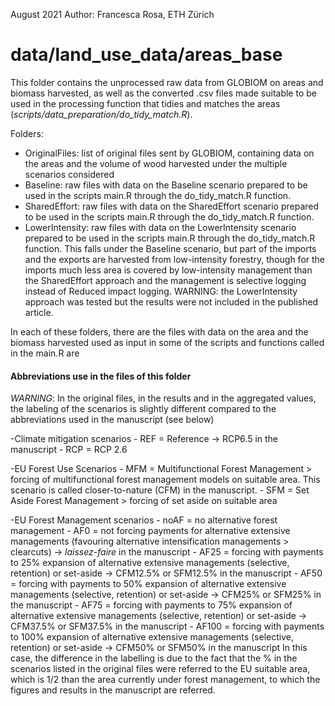 August 2021
Author: Francesca Rosa, ETH Zürich

# data/land_use_data/areas_base
    
This folder contains the unprocessed raw data from GLOBIOM on areas and biomass harvested, as well as the converted
.csv files made suitable to be used in the processing function that tidies and matches the areas (*scripts/data_preparation/do_tidy_match.R*).

Folders: 

- OriginalFiles: list of original files sent by GLOBIOM, containing data on the areas and the volume of wood harvested under the multiple scenarios considered
- Baseline: raw files with data on the Baseline scenario prepared to be used in the scripts main.R through the do_tidy_match.R function.
- SharedEffort: raw files with data on the SharedEffort scenario prepared to be used in the scripts main.R through the do_tidy_match.R function.
- LowerIntensity: raw files with data on the LowerIntensity scenario prepared to be used in the scripts main.R through the do_tidy_match.R function.
		This falls under the Baseline scenario, but part of the imports and the exports are harvested from 
		low-intensity forestry, though for the imports much less area is covered by low-intensity management than the SharedEffort approach and the management is selective logging instead of Reduced impact logging.
		WARNING: the LowerIntensity approach was tested but the results were not included in the published article.
    

In each of these folders, there are the files with data on the area and the biomass harvested used as input in some of the scripts and functions called in the main.R are 

#### Abbreviations use in the files of this folder

*WARNING*: In the original files, in the results and in the aggregated values, the labeling of the scenarios is slightly different
          compared to the abbreviations used in the manuscript (see below)

-Climate mitigation scenarios
	- REF = Reference -> RCP6.5 in the manuscript
	- RCP = RCP 2.6

-EU Forest Use Scenarios
	- MFM = Multifunctional Forest Management > forcing of multifunctional forest management models on suitable area. This scenario is called closer-to-nature (CFM) in the manuscript.
	- SFM = Set Aside Forest Management > forcing of set aside on suitable area

-EU Forest Management scenarios
	- noAF = no alternative forest management
	- AF0 = not forcing payments for alternative extensive managements (favouring alternative intensification managements > clearcuts) -> *laissez-faire* in the manuscript
	- AF25 = forcing with payments to 25% expansion of alternative extensive managements (selective, retention) or set-aside -> CFM12.5% or SFM12.5% in the manuscript
	- AF50 = forcing with payments to 50% expansion of alternative extensive managements (selective, retention) or set-aside -> CFM25% or SFM25% in the manuscript
	- AF75 = forcing with payments to 75% expansion of alternative extensive managements (selective, retention) or set-aside -> CFM37.5% or SFM37.5% in the manuscript
	- AF100 = forcing with payments to 100% expansion of alternative extensive managements (selective, retention) or set-aside -> CFM50% or SFM50% in the manuscript
In this case, the difference in the labelling is due to the fact that the % in the scenarios listed in the original files were referred to the EU suitable area, which is 1/2 than the area
currently under forest management, to which the figures and results in the manuscript are referred. 







